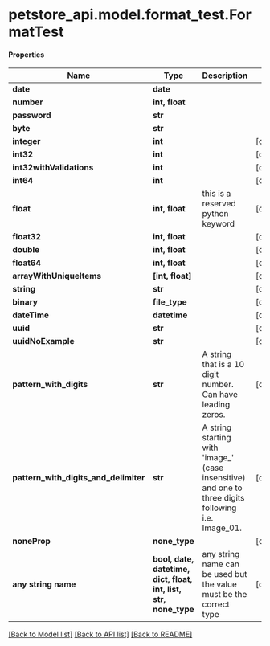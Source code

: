 # petstore_api.model.format_test.FormatTest

#### Properties
Name | Type | Description | Notes
------------ | ------------- | ------------- | -------------
**date** | **date** |  | 
**number** | **int, float** |  | 
**password** | **str** |  | 
**byte** | **str** |  | 
**integer** | **int** |  | [optional] 
**int32** | **int** |  | [optional] 
**int32withValidations** | **int** |  | [optional] 
**int64** | **int** |  | [optional] 
**float** | **int, float** | this is a reserved python keyword | [optional] 
**float32** | **int, float** |  | [optional] 
**double** | **int, float** |  | [optional] 
**float64** | **int, float** |  | [optional] 
**arrayWithUniqueItems** | **[int, float]** |  | [optional] 
**string** | **str** |  | [optional] 
**binary** | **file_type** |  | [optional] 
**dateTime** | **datetime** |  | [optional] 
**uuid** | **str** |  | [optional] 
**uuidNoExample** | **str** |  | [optional] 
**pattern_with_digits** | **str** | A string that is a 10 digit number. Can have leading zeros. | [optional] 
**pattern_with_digits_and_delimiter** | **str** | A string starting with &#x27;image_&#x27; (case insensitive) and one to three digits following i.e. Image_01. | [optional] 
**noneProp** | **none_type** |  | [optional] 
**any string name** | **bool, date, datetime, dict, float, int, list, str, none_type** | any string name can be used but the value must be the correct type | [optional]

[[Back to Model list]](../../README.md#documentation-for-models) [[Back to API list]](../../README.md#documentation-for-api-endpoints) [[Back to README]](../../README.md)

